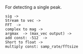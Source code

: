 For detecting a single peak.

```
sig ->
Stream to vec ->
FFT  ->
complex to mag ->
argmax  -> (max_vec output) ->
add const: -512  ->
Short to float ->
multiply const: samp_rate/fftsize
```
